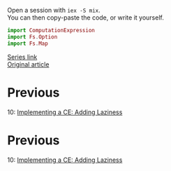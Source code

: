 Open a session with `iex -S mix`.  
You can then copy-paste the code, or write it yourself.  

```elixir
import ComputationExpression
import Fs.Option
import Fs.Map
```

[Series link](README.md)  
[Original article](https://fsharpforfunandprofit.com/posts/computation-expressions-builder-part6/)

# Previous

10: [Implementing a CE: Adding Laziness](10-implementing-a-ce-adding-laziness.md)

# Previous

10: [Implementing a CE: Adding Laziness](10-implementing-a-ce-adding-laziness.md)
